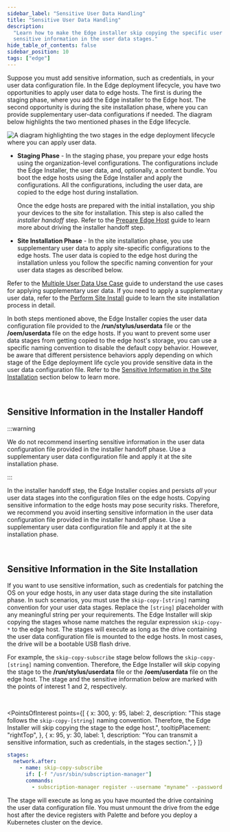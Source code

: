 ```yaml
---
sidebar_label: "Sensitive User Data Handling"
title: "Sensitive User Data Handling"
description:
  "Learn how to make the Edge installer skip copying the specific user data stages to the edge hosts so that you can use
  sensitive information in the user data stages."
hide_table_of_contents: false
sidebar_position: 10
tags: ["edge"]
---
```


Suppose you must add sensitive information, such as credentials, in your user data configuration file. In the Edge
deployment lifecycle, you have two opportunities to apply user data to edge hosts. The first is during the staging
phase, where you add the Edge installer to the Edge host. The second opportunity is during the site installation phase,
where you can provide supplementary user-data configurations if needed. The diagram below highlights the two mentioned
phases in the Edge lifecycle.

![A diagram highlighting the two stages in the edge deployment lifecycle where you can apply user data.](/edge_edge-configuration_cloud-init_user-data.webp)

- **Staging Phase** - In the staging phase, you prepare your edge hosts using the organization-level configurations. The
  configurations include the Edge Installer, the user data, and, optionally, a content bundle. You boot the edge hosts
  using the Edge Installer and apply the configurations. All the configurations, including the user data, are copied to
  the edge host during installation.

  Once the edge hosts are prepared with the initial installation, you ship your devices to the site for installation.
  This step is also called the _installer handoff_ step. Refer to the
  [Prepare Edge Host](../site-deployment/stage.md#prepare-edge-host) guide to learn more about driving the installer
  handoff step.

- **Site Installation Phase** - In the site installation phase, you use supplementary user data to apply site-specific
  configurations to the edge hosts. The user data is copied to the edge host during the installation unless you follow
  the specific naming convention for your user data stages as described below.

Refer to the [Multiple User Data Use Case](../edgeforge-workflow/prepare-user-data.md#multiple-user-data-use-case) guide
to understand the use cases for applying supplementary user data. If you need to apply a supplementary user data, refer
to the [Perform Site Install](../site-deployment/site-installation/site-installation.md) guide to learn the site
installation process in detail.

In both steps mentioned above, the Edge Installer copies the user data configuration file provided to the
**/run/stylus/userdata** file or the **/oem/userdata** file on the edge hosts. If you want to prevent some user data
stages from getting copied to the edge host's storage, you can use a specific naming convention to disable the default
copy behavior. However, be aware that different persistence behaviors apply depending on which stage of the Edge
deployment life cycle you provide sensitive data in the user data configuration file. Refer to the
[Sensitive Information in the Site Installation](#sensitive-information-in-the-site-installation) section below to learn
more.

<br />

## Sensitive Information in the Installer Handoff

:::warning

We do not recommend inserting sensitive information in the user data configuration file provided in the installer
handoff phase. Use a supplementary user data configuration file and apply it at the site installation phase.

:::

In the installer handoff step, the Edge Installer copies and persists _all_ your user data stages into the configuration
files on the edge hosts. Copying sensitive information to the edge hosts may pose security risks. Therefore, we
recommend you avoid inserting sensitive information in the user data configuration file provided in the installer
handoff phase. Use a supplementary user data configuration file and apply it at the site installation phase.

<br />

## Sensitive Information in the Site Installation

If you want to use sensitive information, such as credentials for patching the OS on your edge hosts, in any user data
stage during the site installation phase. In such scenarios, you must use the `skip-copy-[string]` naming convention for
your user data stages. Replace the `[string]` placeholder with any meaningful string per your requirements. The Edge
Installer will skip copying the stages whose name matches the regular expression `skip-copy-*` to the edge host. The
stages will execute as long as the drive containing the user data configuration file is mounted to the edge hosts. In
most cases, the drive will be a bootable USB flash drive.

For example, the `skip-copy-subscribe` stage below follows the `skip-copy-[string]` naming convention. Therefore, the
Edge Installer will skip copying the stage to the **/run/stylus/userdata** file or the **/oem/userdata** file on the
edge host. The stage and the sensitive information below are marked with the points of interest 1 and 2, respectively.

<br />

<PointsOfInterest
  points={[
    {
      x: 300,
      y: 95,
      label: 2,
      description: "This stage follows the `skip-copy-[string]` naming convention. Therefore, the Edge Installer will skip copying the stage to the edge host.",
      tooltipPlacement: "rightTop",
    },
    {
      x: 95,
      y: 30,
      label: 1,
      description: "You can transmit a sensitive information, such as credentials, in the stages section.",
    }
  ]}
>

```yaml
stages:
  network.after:
    - name: skip-copy-subscribe
      if: [-f "/usr/sbin/subscription-manager"]
      commands:
        - subscription-manager register --username "myname" --password 'mypassword'
```

</PointsOfInterest>

The stage will execute as long as you have mounted the drive containing the user data configuration file. You must
unmount the drive from the edge host after the device registers with Palette and before you deploy a Kubernetes cluster
on the device.
